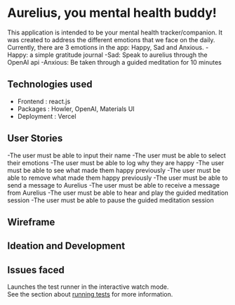 # Aurelius, you mental health buddy! 
This application is intended to be your mental health tracker/companion. It was created to address the different emotions that we face on the daily. Currently, there are 3 emotions in the app: Happy, Sad and Anxious. 
-Happy: a simple gratitude journal 
-Sad: Speak to aurelius through the OpenAI api
-Anxious: Be taken through a guided meditation for 10 minutes 

## Technologies used 
- Frontend : react.js 
- Packages : Howler, OpenAI, Materials UI 
- Deployment : Vercel

## User Stories 
-The user must be able to input their name 
-The user must be able to select their emotions
-The user must be able to log why they are happy 
-The user must be able to see what made them happy previously 
-The user must be able to remove what made them happy previously 
-The user must be able to send a message to Aurelius 
-The user must be able to receive a message from Aurelius 
-The user must be able to hear and play the guided meditation session 
-The user must be able to pause the guided meditation session 

## Wireframe

## Ideation and Development

## Issues faced

Launches the test runner in the interactive watch mode.\
See the section about [running tests](https://facebook.github.io/create-react-app/docs/running-tests) for more information.
